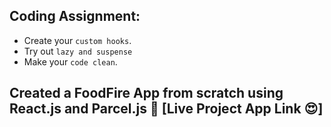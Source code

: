 ## Coding Assignment:

- Create your `custom hooks`.
- Try out `lazy and suspense`
- Make your `code clean`.

## Created a FoodFire App from scratch using React.js and Parcel.js 🚀 [Live Project App Link 😍]

